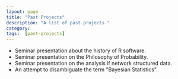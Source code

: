 ```yaml
---
layout: page
title: "Past Projects"
description: "A list of past projects."
category: 
tags:  [past-projects]
---
```


- Seminar presentation about the history of R software.
- Seminar presentation on the Philosophy of Probability.
- Seminar presentation on the analysis if network structured data.
- An attempt to disambiguate the term "Bayesian Statistics". 